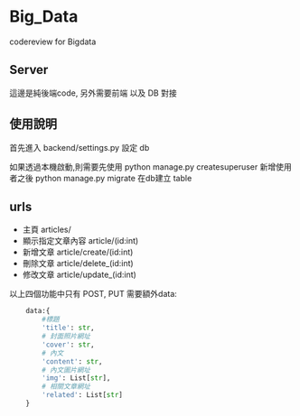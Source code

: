 # Big_Data
codereview for Bigdata

## Server
這邊是純後端code, 另外需要前端 以及 DB 對接

## 使用說明
首先進入 backend/settings.py 設定 db

如果透過本機啟動,則需要先使用
    python manage.py createsuperuser
新增使用者之後
    python manage.py migrate 在db建立 table

## urls
* 主頁
    articles/
* 顯示指定文章內容
    article/(id:int)
* 新增文章
    article/create/(id:int)
* 刪除文章
    article/delete_(id:int)
* 修改文章
    article/update_(id:int)

以上四個功能中只有 POST, PUT 需要額外data:

```python
    data:{
        #標題
        'title': str,
        # 封面照片網址
        'cover': str,
        # 內文
        'content': str,
        # 內文圖片網址
        'img': List[str],
        # 相關文章網址
        'related': List[str]
    }
```
